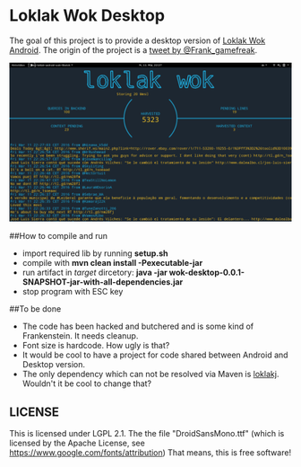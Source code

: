 # Loklak Wok Desktop
The goal of this project is to provide a desktop version of [Loklak Wok Android](https://github.com/loklak/loklak_wok_android). The origin of the project is a [tweet by @Frank_gamefreak](https://twitter.com/Frank_gamefreak/status/706458848522080256).

![Screenshot](https://github.com/Low012/loklak_wok_desktop/blob/master/stuff/screenshot.png "Screenshot")


##How to compile and run
* import required lib by running **setup.sh**
* compile with **mvn clean install -Pexecutable-jar**
* run artifact in *target* dircetory: **java -jar wok-desktop-0.0.1-SNAPSHOT-jar-with-all-dependencies.jar**
* stop program with ESC key

##To be done
* The code has been hacked and butchered and is some kind of Frankenstein. It needs cleanup.
* Font size is hardcode. How ugly is that?
* It would be cool to have a project for code shared between Android and Desktop version.
* The only dependency which can not be resolved via Maven is [loklakj](https://github.com/loklak/loklakj_lib). Wouldn't it be cool to change that?

## LICENSE
This is licensed under LGPL 2.1. The the file
"DroidSansMono.ttf" (which is licensed by the Apache License, see https://www.google.com/fonts/attribution)
That means, this is free software!
